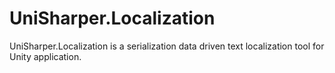 # UniSharper.Localization
UniSharper.Localization is a serialization data driven text localization tool for Unity application.

